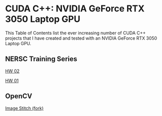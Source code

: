 # CUDA C++: NVIDIA GeForce RTX 3050 Laptop GPU

This Table of Contents list the ever increasing number of CUDA C++ projects that I have created and tested with an NVIDIA GeForce RTX 3050 Laptop GPU.

## NERSC Training Series

[HW 02](https://github.com/TallDave67/cuda-nersc-hw02)

[HW 01](https://github.com/TallDave67/cuda-nersc-hw01)

## OpenCV

[Image Stitch (fork)](https://github.com/TallDave67/cuda_stitch)


